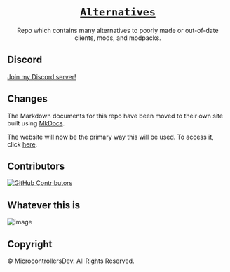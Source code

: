 <div align="center">

# [`Alternatives`](https://microcontrollers.dev/Alternatives/)
Repo which contains many
alternatives to poorly made
or out-of-date clients, mods,
and modpacks.

</div>

## Discord

[Join my Discord server!](https://discord.gg/rejfv9kFJj)

## Changes
The Markdown documents for this repo
have been moved to their own site
built using [MkDocs](https://www.mkdocs.org/).

The website will now be the primary
way this will be used. To access it,
click [here](https://microcontrollers.dev/Alternatives/).

## Contributors
 [![GitHub Contributors](https://contrib.rocks/image?repo=MicrocontrollersDev/Alternatives)](https://microcontrollers.dev/Alternatives/contributors/)

## Whatever this is

![image](https://user-images.githubusercontent.com/66657148/233866045-91740fb6-47f9-4715-95a1-189bf4221e82.png)

## Copyright

© MicrocontrollersDev. All Rights Reserved.
